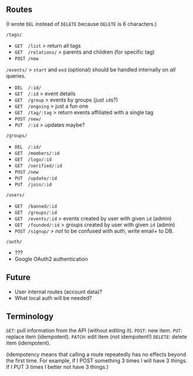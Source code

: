 
## Routes

(I wrote `DEL` instead of `DELETE` because `DELETE` is 6 characters.)

`/tags/`
- `GET  /list`            > return all tags
- `GET  /relations/`      > parents and children (for specific tag)
- `POST /new`

`/events/`                > `start` and `end` (optional) should be handled internally on *all* queries.
- `DEL  /:id/`
- `GET  /:id`             > event details
- `GET  /group`           > events by groups (just `id`s?)
- `GET  /ongoing`         > just a fun one
- `GET  /tag/:tag`        > return events affiliated with a single tag
- `POST /new/`
- `PUT  /:id`             > updates maybe?

`/groups/`
- `DEL  /:id/`
- `GET  /members/:id`
- `GET  /logo/:id`
- `GET  /verified/:id`
- `POST /new`
- `PUT  /update/:id`
- `PUT  /join/:id`

`/users/`
- `GET  /banned/:id`
- `GET  /groups/:id`
- `GET  /events/:id`      > events created by user with given `id` (admin)
- `GET  /founded/:id`     > groups created by user with given `id` (admin)
- `POST /signup/`         > *not* to be confused with auth, write email+ to DB.

`/auth/` 
- ???
- Google OAuth2 authentication

## Future

- User internal routes (account data)?
- What local auth will be needed?

## Terminology

`GET`: pull information from the API (without editing it).
`POST`: new item.
`PUT`: replace item (idempotent).
`PATCH`: edit item (not idempotent!)
`DELETE`: delete item (idempotent).

(idempotency means that calling a route repeatedly has no effects beyond the first time. For example, if I POST something 3 times I will have 3 things. If I PUT 3 times I better not have 3 things.) 
